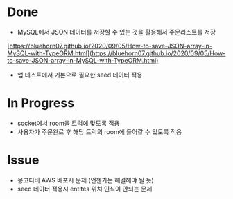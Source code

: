 # Done

- MySQL에서 JSON 데이터를 저장할 수 있는 것을 활용해서 주문리스트를 저장

[https://bluehorn07.github.io/2020/09/05/How-to-save-JSON-array-in-MySQL-with-TypeORM.html](https://bluehorn07.github.io/2020/09/05/How-to-save-JSON-array-in-MySQL-with-TypeORM.html) 

- 앱 테스트에서 기본으로 필요한 seed 데이터 적용

# In Progress

- socket에서 room을 트럭에 맞도록 적용
- 사용자가 주문완료 후 해당 트럭의 room에 들어갈 수 있도록 적용

# Issue

- 몽고디비 AWS 배포시 문제 (언젠가는 해결해야 될 듯)
- seed 데이터 적용시 entites 위치 인식이 안되는 문제